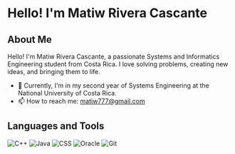 # Hello! I'm Matiw Rivera Cascante

## About Me

Hello! I'm Matiw Rivera Cascante, a passionate Systems and Informatics Engineering student from Costa Rica. I love solving problems, creating new ideas, and bringing them to life.

- 🔭 Currently, I'm in my second year of Systems Engineering at the National University of Costa Rica.
- 📫 How to reach me: matiw777@gmail.com

## Languages and Tools

![C++](https://img.shields.io/badge/C++-blue?style=flat&logo=c%2B%2B)
![Java](https://img.shields.io/badge/Java-yellow?style=flat&logo=java)
![CSS](https://img.shields.io/badge/CSS-blue?style=flat&logo=css3)
![Oracle](https://img.shields.io/badge/Oracle-yellow?style=flat&logo=oracle)
![Git](https://img.shields.io/badge/Git-blue?style=flat&logo=git)
